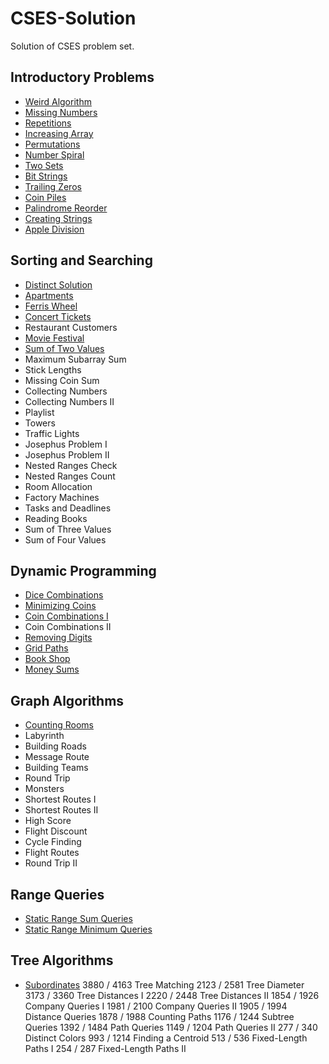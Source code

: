 # CSES-Solution
Solution of CSES problem set.

## Introductory Problems
  * [Weird Algorithm](1068.cpp)
  * [Missing Numbers](1083.cpp)
  * [Repetitions](1069.cpp)
  * [Increasing Array](1094.cpp)
  * [Permutations](1070.cpp)
  * [Number Spiral](1071.cpp)
  * [Two Sets](1092.cpp)
  * [Bit Strings](1617.py)
  * [Trailing Zeros](1618.cpp)
  * [Coin Piles](1754.cpp)
  * [Palindrome Reorder](1755.cpp)
  * [Creating Strings](1622.cpp)
  * [Apple Division](1623.cpp)
<!---
  * Two Knights
  * Two Sets
  * Coin Piles
  
  * Gray Code
  * Tower of Hanoi
  

  * Chessboard and Queens
  * Digit Queries
  * Grid Paths
--->

## Sorting and Searching
  * [Distinct Solution](1621.cpp)
  * [Apartments](1084.cpp)
  * [Ferris Wheel](1090.cpp)
  * [Concert Tickets](1091.cpp)
  * Restaurant Customers
  * [Movie Festival](1629.cpp)
  * [Sum of Two Values](1640.cpp)
  * Maximum Subarray Sum
  * Stick Lengths
  * Missing Coin Sum
  * Collecting Numbers
  * Collecting Numbers II
  * Playlist
  * Towers
  * Traffic Lights
  * Josephus Problem I
  * Josephus Problem II
  * Nested Ranges Check
  * Nested Ranges Count
  * Room Allocation
  * Factory Machines
  * Tasks and Deadlines
  * Reading Books
  * Sum of Three Values
  * Sum of Four Values

## Dynamic Programming
  * [Dice Combinations](1633.cpp)
  * [Minimizing Coins](1634.cpp)
  * [Coin Combinations I](1635.cpp)
  * Coin Combinations II
  * [Removing Digits](1637.cpp)
  * [Grid Paths](1638.cpp)
  * [Book Shop](1158.cpp)
  * [Money Sums](1745.cpp)
 
 ## Graph Algorithms
  * [Counting Rooms](1192.cpp)
  * Labyrinth
  * Building Roads
  * Message Route
  * Building Teams
  * Round Trip
  * Monsters
  * Shortest Routes I
  * Shortest Routes II
  * High Score
  * Flight Discount
  * Cycle Finding
  * Flight Routes
  * Round Trip II

## Range Queries
  * [Static Range Sum Queries](1646.cpp)
  * [Static Range Minimum Queries](1647.cpp)

## Tree Algorithms
  * [Subordinates](1674.cpp)
3880 / 4163
Tree Matching
2123 / 2581
Tree Diameter
3173 / 3360
Tree Distances I
2220 / 2448
Tree Distances II
1854 / 1926
Company Queries I
1981 / 2100
Company Queries II
1905 / 1994
Distance Queries
1878 / 1988
Counting Paths
1176 / 1244
Subtree Queries
1392 / 1484
Path Queries
1149 / 1204
Path Queries II
277 / 340
Distinct Colors
993 / 1214
Finding a Centroid
513 / 536
Fixed-Length Paths I
254 / 287
Fixed-Length Paths II
